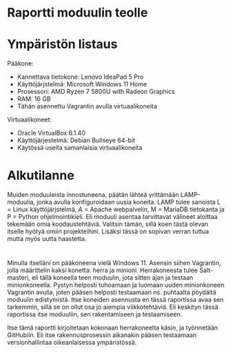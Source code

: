 # Raportti moduulin teolle

# Ympäristön listaus

Pääkone:
- Kannettava tietokone: Lenovo IdeaPad 5 Pro
- Käyttöjärjstelmä: Microsoft Windows 11 Home
- Prosessori: AMD Ryzen 7 5800U with Radeon Graphics
- RAM: 16 GB
- Tähän asennettu Vagrantin avulla virtuaalikoneita

Virtuaalikoneet:
- Oracle VirtualBox 6.1.40
- Käyttöjärjestelmä: Debian Bullseye 64-bit
- Käytössä useita samanlaisia virtuaalikoneita

# Alkutilanne

Muiden moduuleista innostuneena, päätän lähteä yrittämään LAMP-moduulia, jonka avulla konfiguroidaan uusia koneita.
LAMP tulee sanoista L = Linux käyttöjärjstelmä, A = Apache webpalvelin, M = MariaDB tietokanta ja P = Python ohjelmointikieli.
Eli moduuli asentaa tarvittavat välineet aloittaa tekemään omia koodaustehtäviä. 
Valitsin tämän, sillä koen tästä olevan itselle hyötyä omiin projekteihini. Lisäksi tässä on sopivan verran tuttua mutta myös uutta haastetta.

# 

Minulla itselläni on pääkoneena vielä Windows 11. Asensin siihen Vagrantin, jolla määrittelin kaksi konetta: herra ja minioni.
Herrakoneesta tulee Salt-masteri, eli tällä koneella teen moduulin, jota sitten ajan ja testaan minionkoneella. 
Pystyn helposti tuhoamaan ja luomaan uuden minionkoneen Vagrantin avulla,
joten pääsen helposti testaamaan ns. puhtaalta pöydältä moduulin edistymistä. 
Itse koneiden asennusta en tässä raportissa avaa sen tarkemmin, sillä se on ollut osa jo aiempia viikkotehtäviä.
Eli keskityn tässä raportissa itse moduuliin, sen rakentamiseen ja testaamiseen.

Itse tämä raportti kirjoitetaan kokonaan herrakoneelta käsin, ja työnnetään GitHubiin. 
Eli itse rakennusprosessin aikanakin pääsen testaamaan versionhallintaa oikeanlaisessa ympäristössä.

